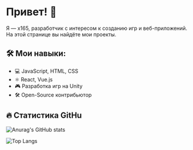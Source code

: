 # Привет! 👋

Я — x165, разработчик с интересом к созданию игр и веб-приложений. На этой странице вы найдёте мои проекты.

## 🛠️ Мои навыки:
- 💻 JavaScript, HTML, CSS
- ⚛️ React, Vue.js
- 🎮 Разработка игр на Unity
- 🛠️ Open-Source контрибьютор

## 🔥 Статистика GitHu
![Anurag's GitHub stats](https://github-readme-stats.vercel.app/api?username=retrojan&show_icons=true&theme=radical)

![Top Langs](https://github-readme-stats.vercel.app/api/top-langs/?username=retrojan&layout=compact)


